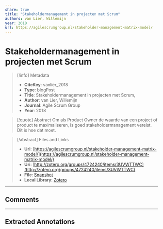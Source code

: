 ```yaml
---
share: true
title: "Stakeholdermanagement in projecten met Scrum"
authors: van Lier, Willemijn
year: 2018 
url: https://agilescrumgroup.nl/stakeholder-management-matrix-model/
---
```


# Stakeholdermanagement in projecten met Scrum

> [!info] Metadata
> - **CiteKey**: vanlier_2018
> - **Type**: blogPost
> - **Title**: Stakeholdermanagement in projecten met Scrum, 
> - **Author**: van Lier, Willemijn
> - **Journal**: Agile Scrum Group 
> - **Year**: 2018 

> [!quote] Abstract
> Om als Product Owner de waarde van een project of product te maximaliseren, is goed stakeholdermanagement vereist. Dit is hoe dat moet.

> [!abstract] Files and Links
> - **Url**: [https://agilescrumgroup.nl/stakeholder-management-matrix-model/](https://agilescrumgroup.nl/stakeholder-management-matrix-model/)
> - **Uri**: [http://zotero.org/groups/4724240/items/3UVWTTWC](http://zotero.org/groups/4724240/items/3UVWTTWC)
> - **File**: [Snapshot](file:///Users/jan/Zotero/storage/EFHY7B3L/stakeholder-management-matrix-model.html)
> - **Local Library**: [Zotero]((zotero://select/groups/4724240/items/3UVWTTWC))

----

## Comments



----

## Extracted Annotations

